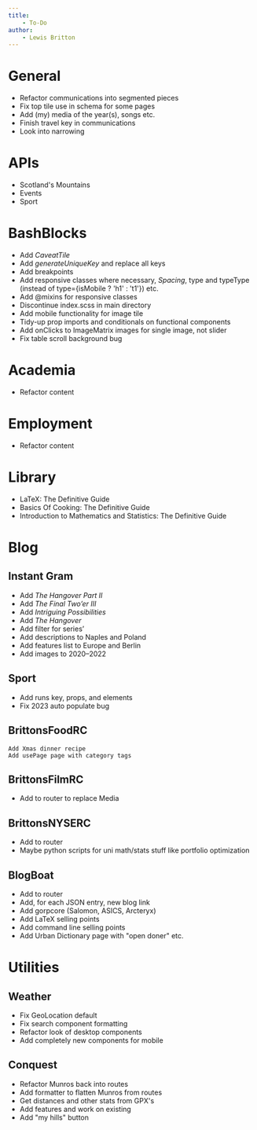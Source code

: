 ```yaml
---
title:
    - To-Do
author:
    - Lewis Britton
---
```


# General

-   Refactor communications into segmented pieces
-   Fix top tile use in schema for some pages
-   Add (my) media of the year(s), songs etc.
-   Finish travel key in communications
-   Look into narrowing

# APIs

-   Scotland's Mountains
-   Events
-   Sport

# BashBlocks

-   Add _CaveatTile_
-   Add _generateUniqueKey_ and replace all keys
-   Add breakpoints
-   Add responsive classes where necessary, _Spacing_, type and typeType (instead of type={isMobile ? 'h1' : 't1'}) etc.
-   Add @mixins for responsive classes
-   Discontinue index.scss in main directory
-   Add mobile functionality for image tile
-   Tidy-up prop imports and conditionals on functional components
-   Add onClicks to ImageMatrix images for single image, not slider
-   Fix table scroll background bug

# Academia

-   Refactor content

# Employment

-   Refactor content

# Library

-   LaTeX: The Definitive Guide
-   Basics Of Cooking: The Definitive Guide
-   Introduction to Mathematics and Statistics: The Definitive Guide

# Blog

## Instant Gram

-   Add _The Hangover Part II_
-   Add _The Final Two’er III_
-   Add _Intriguing Possibilities_
-   Add _The Hangover_
-   Add filter for series’
-   Add descriptions to Naples and Poland
-   Add features list to Europe and Berlin
-   Add images to 2020–2022

## Sport

-   Add runs key, props, and elements
-   Fix 2023 auto populate bug

## BrittonsFoodRC

    Add Xmas dinner recipe
    Add usePage page with category tags

## BrittonsFilmRC

-   Add to router to replace Media

## BrittonsNYSERC

-   Add to router
-   Maybe python scripts for uni math/stats stuff like portfolio optimization

## BlogBoat

-   Add to router
-   Add, for each JSON entry, new blog link
-   Add gorpcore (Salomon, ASICS, Arcteryx)
-   Add LaTeX selling points
-   Add command line selling points
-   Add Urban Dictionary page with "open doner" etc.

# Utilities

## Weather

-   Fix GeoLocation default
-   Fix search component formatting
-   Refactor look of desktop components
-   Add completely new components for mobile

## Conquest

-   Refactor Munros back into routes
-   Add formatter to flatten Munros from routes
-   Get distances and other stats from GPX's
-   Add features and work on existing
-   Add "my hills" button
